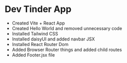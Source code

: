 # Dev Tinder App

- Created Vite + React App
- Created Hello World and removed unnecessary code
- Installed Tailwind CSS
- Installed daisyUI and added navbar JSX
- Installed React Router Dom
- Added Browser Router things and added child routes
- Added Footer.jsx file